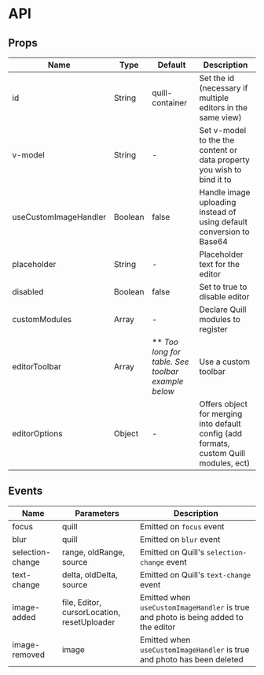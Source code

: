 # API

## Props

| Name                  | Type    | Default                                              | Description                                                                            |
| --------------------- | ------- | ---------------------------------------------------- | -------------------------------------------------------------------------------------- |
| id                    | String  | quill-container                                      | Set the id (necessary if multiple editors in the same view)                            |
| v-model               | String  | -                                                    | Set v-model to the the content or data property you wish to bind it to                 |
| useCustomImageHandler | Boolean | false                                                | Handle image uploading instead of using default conversion to Base64                   |
| placeholder           | String  | -                                                    | Placeholder text for the editor                                                        |
| disabled              | Boolean | false                                                | Set to true to disable editor                                                          |
| customModules         | Array   | -                                                    | Declare Quill modules to register                                                      | Use a custom toolbar |
| editorToolbar         | Array   | \*\* _Too long for table. See toolbar example below_ | Use a custom toolbar                                                                   |
| editorOptions         | Object  | -                                                    | Offers object for merging into default config (add formats, custom Quill modules, ect) |

<!-- ## Props

| Name                  | Type                         | Description                                                                       |
| --------------------- | ---------------------------- | --------------------------------------------------------------------------------- |
| id                    | file, Editor, cursorLocation | Emitted when useCustomImageHandler is true and photo is being added to the editor |
| v-model               | quill                        | Emitted on `focus` event                                                          |
| placeholder           | quill                        | Emitted on `blur` event                                                           |
| useCustomImageHandler | range, oldRange, source      | Emitted on Quill's `selection-change` event                                       |
| editorOptions         | delta, oldDelta, source      | Emitted on Quill's `text-change` event                                            | -->

## Events

| Name             | Parameters                                  | Description                                                                         |
| ---------------- | ------------------------------------------- | ----------------------------------------------------------------------------------- |
| focus            | quill                                       | Emitted on `focus` event                                                            |
| blur             | quill                                       | Emitted on `blur` event                                                             |
| selection-change | range, oldRange, source                     | Emitted on Quill's `selection-change` event                                         |
| text-change      | delta, oldDelta, source                     | Emitted on Quill's `text-change` event                                              |
| image-added      | file, Editor, cursorLocation, resetUploader | Emitted when `useCustomImageHandler` is true and photo is being added to the editor |
| image-removed    | image                                       | Emitted when `useCustomImageHandler` is true and photo has been deleted             |

<!-- Emitted when the default save button is clicked -->
